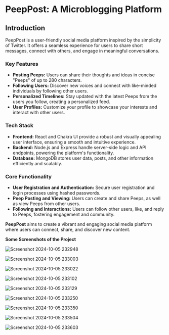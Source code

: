 
# PeepPost: A Microblogging Platform

## Introduction

PeepPost is a user-friendly social media platform inspired by the simplicity of Twitter. It offers a seamless experience for users to share short messages, connect with others, and engage in meaningful conversations.

### Key Features

- **Posting Peeps:** Users can share their thoughts and ideas in concise "Peeps" of up to 280 characters.
- **Following Users:** Discover new voices and connect with like-minded individuals by following other users.
- **Personalized Timelines:** Stay updated with the latest Peeps from the users you follow, creating a personalized feed.
- **User Profiles:** Customize your profile to showcase your interests and interact with other users.

### Tech Stack

- **Frontend:** React and Chakra UI provide a robust and visually appealing user interface, ensuring a smooth and intuitive experience.
- **Backend:** Node.js and Express handle server-side logic and API endpoints, powering the platform's functionality.
- **Database:** MongoDB stores user data, posts, and other information efficiently and scalably.

### Core Functionality

- **User Registration and Authentication:** Secure user registration and login processes using hashed passwords.
- **Peep Posting and Viewing:** Users can create and share Peeps, as well as view Peeps from other users.
- **Following and Interactions:** Users can follow other users, like, and reply to Peeps, fostering engagement and community.

**PeepPost** aims to create a vibrant and engaging social media platform where users can connect, share, and discover new content.

**Some Screenshots of the Project**

![Screenshot 2024-10-05 232948](https://github.com/user-attachments/assets/bb7d0e19-260f-428b-a830-f4a8088ef770)

![Screenshot 2024-10-05 233003](https://github.com/user-attachments/assets/6492c3d0-9bbe-4885-bfd8-27dba2d8d60f)

![Screenshot 2024-10-05 233022](https://github.com/user-attachments/assets/f4cdd1e4-13ac-4922-bc98-5ac93544d491)

![Screenshot 2024-10-05 233102](https://github.com/user-attachments/assets/59e0ed29-3c5a-49f1-8649-afac47caf653)

![Screenshot 2024-10-05 233129](https://github.com/user-attachments/assets/7a2a7838-47e5-408c-a774-15a015de12cf)

![Screenshot 2024-10-05 233250](https://github.com/user-attachments/assets/98cb5242-5289-45fb-81a4-df9a6fd5b047)

![Screenshot 2024-10-05 233350](https://github.com/user-attachments/assets/00215004-db7c-400e-9b27-128354acb872)

![Screenshot 2024-10-05 233504](https://github.com/user-attachments/assets/87896c29-5eb9-4b45-9fa5-567604be0505)

![Screenshot 2024-10-05 233603](https://github.com/user-attachments/assets/6dbf663d-4333-4187-8677-e84d7427ba45)

